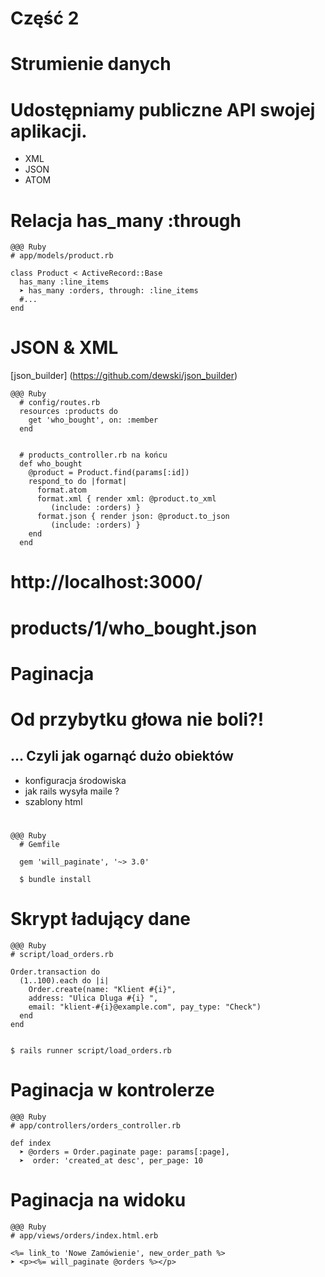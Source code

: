 <!SLIDE title-slide transition=fade>

# Część 2 #


<!SLIDE transition=fade>

# Strumienie danych

<!SLIDE bullets incremental transition=fade>

# Udostępniamy publiczne API swojej aplikacji.

  * XML
  * JSON
  * ATOM

<!SLIDE smaller transition=fade>
# Relacja has_many :through
    @@@ Ruby
    # app/models/product.rb

    class Product < ActiveRecord::Base 
      has_many :line_items
      ➤ has_many :orders, through: :line_items 
      #...
    end

<!SLIDE smaller transition=fade>
# JSON & XML
[json_builder] (https://github.com/dewski/json_builder)

    @@@ Ruby
      # config/routes.rb
      resources :products do
        get 'who_bought', on: :member
      end


      # products_controller.rb na końcu
      def who_bought
        @product = Product.find(params[:id])
        respond_to do |format|
          format.atom
          format.xml { render xml: @product.to_xml 
             (include: :orders) }
          format.json { render json: @product.to_json
             (include: :orders) }
        end
      end

<!SLIDE transition=fade>

# http://localhost:3000/
# products/1/who_bought.json



<!SLIDE transition=fade>

# Paginacja

<!SLIDE bullets incremental transition=fade>

# Od przybytku głowa nie boli?!
## ... Czyli jak ogarnąć dużo obiektów

  * konfiguracja środowiska
  * jak rails wysyła maile ? 
  * szablony html

<!SLIDE bullets incremental transition=fade>

# 
## 


<!SLIDE transition=fade>

    @@@ Ruby
      # Gemfile

      gem 'will_paginate', '~> 3.0'

      $ bundle install

<!SLIDE smaller transition=fade>
# Skrypt ładujący dane

    @@@ Ruby
    # script/load_orders.rb

    Order.transaction do 
      (1..100).each do |i|
        Order.create(name: "Klient #{i}", 
        address: "Ulica Dluga #{i} ", 
        email: "klient-#{i}@example.com", pay_type: "Check")
      end 
    end


    $ rails runner script/load_orders.rb


<!SLIDE smaller transition=fade>
# Paginacja w kontrolerze

    @@@ Ruby
    # app/controllers/orders_controller.rb

    def index
      ➤ @orders = Order.paginate page: params[:page], 
      ➤  order: 'created_at desc', per_page: 10

<!SLIDE smaller transition=fade>
# Paginacja na widoku

    @@@ Ruby
    # app/views/orders/index.html.erb

    <%= link_to 'Nowe Zamówienie', new_order_path %> 
    ➤ <p><%= will_paginate @orders %></p>
